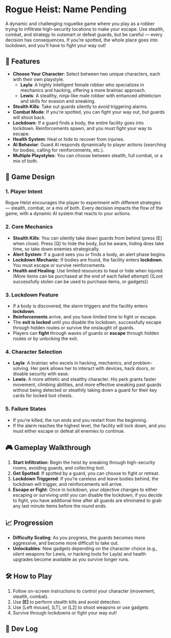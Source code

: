 # Rogue Heist: Name Pending

A dynamic and challenging roguelike game where you play as a robber trying to infiltrate high-security locations to make your escape. Use stealth, combat, and strategy to outsmart or defeat guards, but be careful — every decision has consequences. If you’re spotted, the whole place goes into lockdown, and you’ll have to fight your way out!

## 🚀 Features

- **Choose Your Character**: Select between two unique characters, each with their own playstyle.
  - **Layla**: A highly intelligent female robber who specializes in mechanics and hacking, offering a more brainiac approach.
  - **Lewis**: A stealthy, ninja-like male robber with enhanced athleticism and skills for evasion and sneaking.
- **Stealth Kills**: Take out guards silently to avoid triggering alarms.
- **Combat Mode**: If you're spotted, you can fight your way out, but guards will shoot back.
- **Lockdown**: If a guard finds a body, the entire facility goes into lockdown. Reinforcements spawn, and you must fight your way to escape.
- **Health System**: Heal or hide to recover from injuries.
- **AI Behavior**: Guard AI responds dynamically to player actions (searching for bodies, calling for reinforcements, etc.).
- **Multiple Playstyles**: You can choose between stealth, full combat, or a mix of both.

## 🧠 Game Design

### 1. **Player Intent**
Rogue Heist encourages the player to experiment with different strategies — stealth, combat, or a mix of both. Every decision impacts the flow of the game, with a dynamic AI system that reacts to your actions.

### 2. **Core Mechanics**
- **Stealth Kills**: You can silently take down guards from behind (press [E] when close). Press [Q} to hide the body, but be aware, hiding does take time, so take down enemies strategically.
- **Alert System**: If a guard sees you or finds a body, an alert phase begins.
- **Lockdown Mechanic**: If bodies are found, the facility enters **lockdown**. You must escape or survive reinforcements.
- **Health and Healing**: Use limited resources to heal or hide when injured. (More items can be purchased at the end of each failed attempt) ((Loot successfully stolen can be used to purchase items, or gadgets))

### 3. **Lockdown Feature**
- If a body is discovered, the alarm triggers and the facility enters **lockdown**.
- **Reinforcements** arrive, and you have limited time to fight or escape.
- The **exit is locked** until you disable the lockdown, successfully escape through hidden routes or survive the onslaught of guards.
- Players can **fight** through waves of guards or **escape** through hidden routes or by unlocking the exit.

### 4. **Character Selection**
- **Layla**: A brainiac who excels in hacking, mechanics, and problem-solving. Her perk allows her to interact with devices, hack doors, or disable security with ease.
- **Lewis**: A more athletic and stealthy character. His perk grants faster movement, climbing abilities, and more effective sneaking past guards without being detected or steathily taking down a guard for their key cards for locked loot chests.

### 5. **Failure States**
- If you’re killed, the run ends and you restart from the beginning.
- If the alarm reaches the highest level, the facility will lock down, and you must either escape or defeat all enemies to continue.

## 🎮 Gameplay Walkthrough

1. **Start Infiltration**: Begin the heist by sneaking through high-security rooms, avoiding guards, and collecting loot.
2. **Get Spotted**: If spotted by a guard, you can choose to fight or retreat. 
3. **Lockdown Triggered**: If you’re careless and leave bodies behind, the lockdown will trigger, and reinforcements will arrive.
4. **Escape or Fight**: Once in lockdown, your objective changes to either escaping or surviving until you can disable the lockdown, if you decide to fight, you have additional time after all guards are eliminated to grab any last minute items before the round ends.

## 📈 Progression

- **Difficulty Scaling**: As you progress, the guards becomes more aggressive, and become more difficult to take out.
- **Unlockables**: New gadgets depending on the character choice (e.g., silent weapons for Lewis, or hacking tools for Layla) and health upgrades become available as you survive longer runs.

## 🛠️ How to Play

1. Follow on-screen instructions to control your character (movement, stealth, combat).
2. Use **[E]** to perform stealth kills and avoid detection.
3. Use [Left mouse], [LT], or [L2] to shoot weapons or use gadgets
4. Survive through lockdowns or fight your way out!


## 📅 Dev Log
